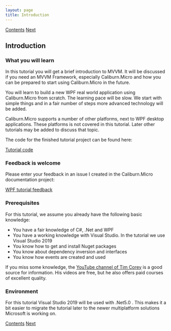 ```yaml
---
layout: page
title: Introduction
---
```


[Contents](Contents) [Next](Introduction_MVVM)

## Introduction

### What you will learn

In this tutorial you will get a brief introduction to MVVM. It will be discussed if you need an MVVM Framework, especially Caliburn.Micro and how you can be prepared to start using Caliburn.Micro in the future.

You will learn to build a new WPF real world application using Caliburn.Micro from scratch. The learning pace will be slow. We start with simple things and in a fair number of steps more advanced technology will be added.

Caliburn.Micro supports a number of other platforms, next to WPF desktop applications. These platforms is not covered in this tutorial. Later other tutorials may be added to discuss that topic.

The code for the finished tutorial project can be found here:

[Tutorial code](https://github.com/Caliburn-Micro/Caliburn.Micro/tree/master/samples/tutorials/wpf/wpf.tutorial)

### Feedback is welcome

Please enter your feedback in an issue I created in the Caliburn.Micro documentation project:  

[WPF tutorial feedback](https://github.com/Caliburn-Micro/caliburn-micro.github.io/issues)

### Prerequisites

For this tutorial, we assume you already have the following basic knowledge:

+ You have a fair knowledge of C#, .Net and WPF
+ You have a working knowledge with Visual Studio. In the tutorial we use Visual Studio 2019
+ You know how to get and install Nuget packages
+ You know about dependency inversion and interfaces
+ You know how events are created and used

If you miss some knowledge, the [YouTube channel of Tim Corey](https://www.youtube.com/user/IAmTimCorey/videos) is a good source for information. His videos are free, but he also offers paid courses of excellent quality.

### Environment

For this tutorial Visual Studio 2019 will be used with .Net5.0 . This makes it a bit easier to migrate the tutorial later to the newer multiplatform solutions Microsoft is working on.

[Contents](Contents) [Next](Introduction_MVVM)
